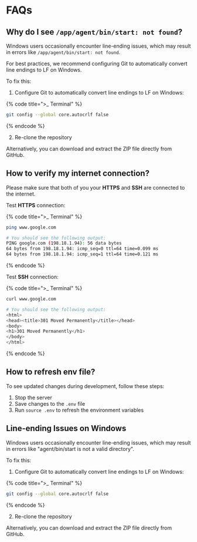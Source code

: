 # FAQs

## Why do I see `/app/agent/bin/start: not found`?

Windows users occasionally encounter line-ending issues, which may result in errors like `/app/agent/bin/start: not found`.

For best practices, we recommend configuring Git to automatically convert line endings to LF on Windows.

To fix this:
1. Configure Git to automatically convert line endings to LF on Windows:

{% code title=">_ Terminal" %}
```bash
git config --global core.autocrlf false
```
{% endcode %}

2. Re-clone the repository

Alternatively, you can download and extract the ZIP file directly from GitHub.

## How to verify my internet connection?

Please make sure that both of you your **HTTPS** and **SSH** are connected to the internet.

Test **HTTPS** connection:

{% code title=">_ Terminal" %}
```bash
ping www.google.com

# You should see the following output:
PING google.com (198.18.1.94): 56 data bytes
64 bytes from 198.18.1.94: icmp_seq=0 ttl=64 time=0.099 ms
64 bytes from 198.18.1.94: icmp_seq=1 ttl=64 time=0.121 ms
```
{% endcode %}

Test **SSH** connection:

{% code title=">_ Terminal" %}
```bash
curl www.google.com

# You should see the following output:
<html>
<head><title>301 Moved Permanently</title></head>
<body>
<h1>301 Moved Permanently</h1>
</body>
</html>
```
{% endcode %}

## How to refresh env file?

To see updated changes during development, follow these steps:

1. Stop the server
2. Save changes to the `.env` file
3. Run `source .env` to refresh the environment variables

## Line-ending Issues on Windows

Windows users occasionally encounter line-ending issues, which may result in errors like "agent/bin/start is not a valid directory".

To fix this:
1. Configure Git to automatically convert line endings to LF on Windows:

{% code title=">_ Terminal" %}
```bash
git config --global core.autocrlf false
```
{% endcode %}

2. Re-clone the repository

Alternatively, you can download and extract the ZIP file directly from GitHub.
